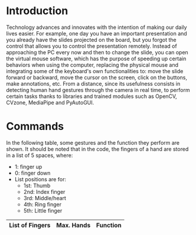 # Introduction

Technology advances and innovates with the intention of making our daily lives easier. For example, one day you have an important presentation and you already have the slides projected on the board, but you forgot the control that allows you to control the presentation remotely. Instead of approaching the PC every now and then to change the slide, you can open the virtual mouse software, which has the purpose of speeding up certain behaviors when using the computer, replacing the physical mouse and integrating some of the keyboard's own functionalities to: move the slide forward or backward, move the cursor on the screen, click on the buttons, make annotations, etc. From a distance, since its usefulness consists in detecting human hand gestures through the camera in real time, to perform certain tasks thanks to libraries and trained modules such as OpenCV, CVzone, MediaPipe and PyAutoGUI.

# Commands

In the following table, some gestures and the function they perform are shown. It should be noted that in the code, the fingers of a hand are stored in a list of 5 spaces, where:
- 1: finger up
- 0: finger down
- List positions are for:
  - 1st: Thumb
  - 2nd: Index finger
  - 3rd: Middle/heart
  - 4th: Ring finger
  - 5th: Little finger

List of Fingers|Max. Hands|Function|
|:----:|:----:|:----:|

